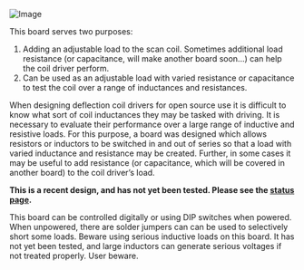 ![Image](https://github.com/user-attachments/assets/91a5353a-9b69-4ae1-80f6-5a9f07e55637)

This board serves two purposes:
1. Adding an adjustable load to the scan coil. Sometimes additional load resistance (or capacitance, will make another board soon...) can help the coil driver perform.
2. Can be used as an adjustable load with varied resistance or capacitance to test the coil over a range of inductances and resistances.

When designing deflection coil drivers for open source use it is difficult to know what sort of coil inductances they may be tasked with driving. It is necessary to evaluate their performance over a large range of inductive and resistive loads. For this purpose, a board was designed which allows resistors or inductors to be switched in and out of series so that a load with varied inductance and resistance may be created. Further, in some cases it may be useful to add resistance (or capacitance, which will be covered in another board) to the coil driver’s load. 

**This is a recent design, and has not yet been tested. Please see the [status page](../Documentation/Design_Status.md).**

This board can be controlled digitally or using DIP switches when powered. When unpowered, there are solder jumpers can can be used to selectively short some loads. Beware using serious inductive loads on this board. It has not yet been tested, and large inductors can generate serious voltages if not treated properly. User beware.
